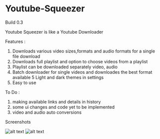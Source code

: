 # Youtube-Squeezer

Build 0.3

Youtube Squeezer is like a Youtube Downloader

Features :

1. Downloads various video sizes,formats and audio formats for a single file download
2. Downloads full playlist and option to choose videos from a playlist
3. Playlist can be downloaded separately video, audio
4. Batch downloader for single videos and downloades the best format available
5  Light and dark themes in settings
6. Easy to use

To Do :

1. making available links and details in history
2. some ui changes and code yet to be implemented
3. video and audio auto conversions


Screenshots

![alt text](https://github.com/shravan-code/Youtube-Squeezer/blob/master/styles/green_light_pic.PNG)
![alt text](https://github.com/shravan-code/Youtube-Squeezer/blob/master/styles/marine_dark_pic.PNG)
